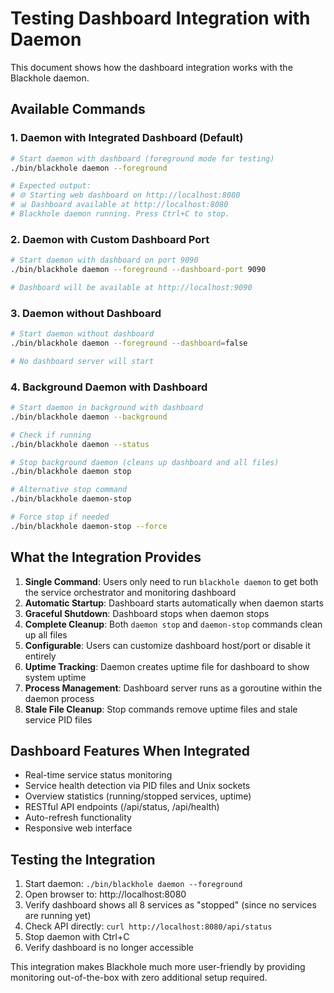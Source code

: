 # Testing Dashboard Integration with Daemon

This document shows how the dashboard integration works with the Blackhole daemon.

## Available Commands

### 1. Daemon with Integrated Dashboard (Default)
```bash
# Start daemon with dashboard (foreground mode for testing)
./bin/blackhole daemon --foreground

# Expected output:
# 🌐 Starting web dashboard on http://localhost:8080
# 📊 Dashboard available at http://localhost:8080
# Blackhole daemon running. Press Ctrl+C to stop.
```

### 2. Daemon with Custom Dashboard Port
```bash
# Start daemon with dashboard on port 9090
./bin/blackhole daemon --foreground --dashboard-port 9090

# Dashboard will be available at http://localhost:9090
```

### 3. Daemon without Dashboard
```bash
# Start daemon without dashboard
./bin/blackhole daemon --foreground --dashboard=false

# No dashboard server will start
```

### 4. Background Daemon with Dashboard
```bash
# Start daemon in background with dashboard
./bin/blackhole daemon --background

# Check if running
./bin/blackhole daemon --status

# Stop background daemon (cleans up dashboard and all files)
./bin/blackhole daemon stop

# Alternative stop command
./bin/blackhole daemon-stop

# Force stop if needed
./bin/blackhole daemon-stop --force
```

## What the Integration Provides

1. **Single Command**: Users only need to run `blackhole daemon` to get both the service orchestrator and monitoring dashboard
2. **Automatic Startup**: Dashboard starts automatically when daemon starts
3. **Graceful Shutdown**: Dashboard stops when daemon stops
4. **Complete Cleanup**: Both `daemon stop` and `daemon-stop` commands clean up all files
5. **Configurable**: Users can customize dashboard host/port or disable it entirely
6. **Uptime Tracking**: Daemon creates uptime file for dashboard to show system uptime
7. **Process Management**: Dashboard server runs as a goroutine within the daemon process
8. **Stale File Cleanup**: Stop commands remove uptime files and stale service PID files

## Dashboard Features When Integrated

- Real-time service status monitoring
- Service health detection via PID files and Unix sockets
- Overview statistics (running/stopped services, uptime)
- RESTful API endpoints (/api/status, /api/health)
- Auto-refresh functionality
- Responsive web interface

## Testing the Integration

1. Start daemon: `./bin/blackhole daemon --foreground`
2. Open browser to: http://localhost:8080
3. Verify dashboard shows all 8 services as "stopped" (since no services are running yet)
4. Check API directly: `curl http://localhost:8080/api/status`
5. Stop daemon with Ctrl+C
6. Verify dashboard is no longer accessible

This integration makes Blackhole much more user-friendly by providing monitoring out-of-the-box with zero additional setup required.